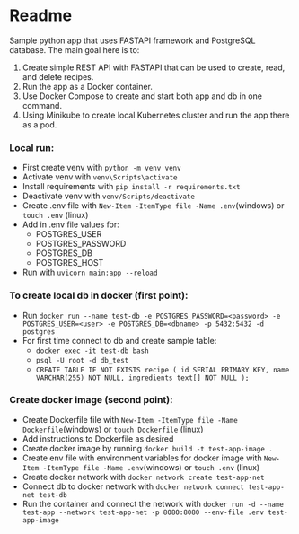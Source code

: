 # Readme
Sample python app that uses FASTAPI framework and PostgreSQL database.
The main goal here is to:
1. Create simple REST API with FASTAPI that can be used to create, read, and delete recipes.
2. Run the app as a Docker container.
3. Use Docker Compose to create and start both app and db in one command.
4. Using Minikube to create local Kubernetes cluster and run the app there as a pod.

### Local run:
- First create venv with `python -m venv venv`
- Activate venv with `venv\Scripts\activate`
- Install requirements with `pip install -r requirements.txt`
- Deactivate venv with `venv/Scripts/deactivate`
- Create .env file with `New-Item -ItemType file -Name .env`(windows) or `touch .env` (linux)
- Add in .env file values for:
  - POSTGRES_USER
  - POSTGRES_PASSWORD
  - POSTGRES_DB
  - POSTGRES_HOST
- Run with `uvicorn main:app --reload`

### To create local db in docker (first point):
- Run `docker run --name test-db -e POSTGRES_PASSWORD=<password> -e POSTGRES_USER=<user> -e POSTGRES_DB=<dbname> -p 5432:5432 -d postgres`
- For first time connect to db and create sample table:
    - `docker exec -it test-db bash`
    - `psql -U root -d db_test`
    - `CREATE TABLE IF NOT EXISTS recipe (
    id SERIAL PRIMARY KEY,
    name VARCHAR(255) NOT NULL,
    ingredients text[] NOT NULL
    );`

### Create docker image (second point):
- Create Dockerfile file with `New-Item -ItemType file -Name Dockerfile`(windows) or `touch Dockerfile` (linux)
- Add instructions to Dockerfile as desired
- Create docker image by running `docker build -t test-app-image .`
- Create env file with environment variables for docker image with `New-Item -ItemType file -Name .env`(windows) or `touch .env` (linux)
- Create docker network with `docker network create test-app-net`
- Connect db to docker network with `docker network connect test-app-net test-db`
- Run the container and connect the network with `docker run -d --name test-app --network test-app-net -p 8080:8080 --env-file .env test-app-image`